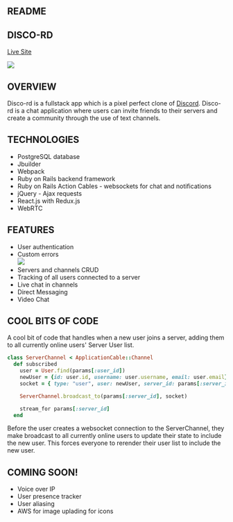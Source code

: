 ## README

## DISCO-RD
[Live Site](https://disco-rd.herokuapp.com/)  
    
![](https://media.giphy.com/media/L3uqKa9D502WI4Qcqr/giphy.gif)

## OVERVIEW
Disco-rd is a fullstack app which is a pixel perfect clone of [Discord](https://discordapp.com/). Disco-rd is a chat application where users can invite friends to their servers and create a community through the use of text channels.

## TECHNOLOGIES
* PostgreSQL database
* Jbuilder
* Webpack
* Ruby on Rails backend framework
* Ruby on Rails Action Cables - websockets for chat and notifications
* jQuery - Ajax requests
* React.js with Redux.js
* WebRTC

## FEATURES
* User authentication
* Custom errors  
![](https://media.giphy.com/media/SvWuOOUuzqe43cRFz2/giphy.gif)
* Servers and channels CRUD
* Tracking of all users connected to a server
* Live chat in channels
* Direct Messaging
* Video Chat

## COOL BITS OF CODE
A cool bit of code that handles when a new user joins a server, adding them to all currently online users'  Server User list.

```ruby
class ServerChannel < ApplicationCable::Channel
  def subscribed
    user = User.find(params[:user_id])
    newUser = {id: user.id, username: user.username, email: user.email}
    socket = { type: "user", user: newUser, server_id: params[:server_id] }

    ServerChannel.broadcast_to(params[:server_id], socket)

    stream_for params[:server_id]
  end
 ```
Before the user creates a websocket connection to the ServerChannel, they make broadcast to all currently online users to update their state to include the new user. This forces everyone to rerender their user list to include the new user. 

## COMING SOON!
* Voice over IP
* User presence tracker
* User aliasing
* AWS for image uplading for icons
